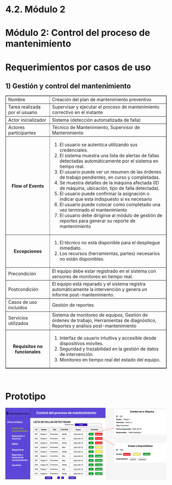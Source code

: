 # 4.2. Módulo 2


# Módulo 2: Control del proceso de mantenimiento

# Requerimientos por casos de uso

## 1) Gestión y control del mantenimiento

<table border="1">
	<tbody>
		<tr>
			<td>Nombre</td>
			<td colspan="2">Creación del plan de mantenimiento preventivo</td>
		</tr>
		<tr>
			<td>Tarea realizada por el usuario</td>
			<td colspan="2">Supervisar y ejecutar el proceso de mantenimiento correctivo en el instante</td>
		</tr>
		<tr>
			<td>Actor inicializador</td>
			<td colspan="2">Sistema (detección automatizada de falla)</td>
		</tr>
		<tr>
			<td>Actores participantes</td>
			<td colspan="2">Técnico de Mantenimiento, Supervisor de Mantenimiento</td>
		</tr>
		<tr>
            <th>Flow of Events</th>
            <td>
            <ol>
                <li>El usuario se autentica utilizando sus credenciales.</li>
                <li>El sistema muestra una lista de alertas de fallas detectadas automáticamente por el sistema en tiempo real.</li>
                <li>El usuario puede ver un resumen de las órdenes de trabajo pendientes, en curso y completadas.</li>
                <li>Se muestra detalles de la máquina afectada (ID de máquina, ubicación, tipo de falla detectada).</li>
                <li>El usuario puede confirmar la asignación o indicar que esta indispuesto si es necesario</li>
                <li>El usuario puede colocar como completado una vez terminado el mantenimiento</li>
                <li>El usuario debe dirigirse al módulo de gestión de reportes para generar su reporte de mantenimiento</li>
            </ol>
            </td>
        </tr>
        <tr>
			<th>Excepciones</th>
			<td>
            <ol>
                <li>El técnico no está disponible para el despliegue inmediato.</li>
                <li>Los recursos (herramientas, partes) necesarios no están disponibles.</li>
            </ol>
            </td>
		</tr>
		<tr>
			<td>Precondición</td>
			<td colspan="2">El equipo debe estar registrado en el sistema con sensores de monitoreo en tiempo real.</td>
		</tr>
		<tr>
			<td>Postcondición</td>
			<td colspan="2">El equipo está reparado y el sistema registra automáticamente la intervención y genera un informe post-mantenimiento.</td>
		</tr>
		<tr>
			<td>Casos de uso incluidos</td>
			<td colspan="2">Gestión de reportes</td>
		</tr>
		<tr>
			<td>Servicios utilizados</td>
			<td colspan="2">Sistema de monitoreo de equipos, Gestión de órdenes de trabajo, Herramientas de diagnóstico, Reportes y análisis post-mantenimiento</td>
		</tr>
		<tr>
			<th>Requisitos no funcionales</th>
			<td>
            <ol>
                <li>Interfaz de usuario intuitiva y accesible desde dispositivos móviles.</li>
                <li>Seguridad y trazabilidad en la gestión de datos de intervención.</li>
                <li>Monitoreo en tiempo real del estado del equipo.</li>
            </ol>
            </td>
		</tr>
	</tbody>
</table>

<br>

# Prototipo

![Proceso de Planificacion](../Imagenes/Control_Dashboard.png)
